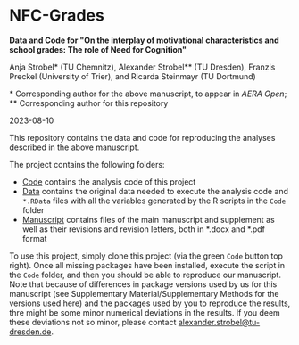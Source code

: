 # NFC-Grades

**Data and Code for "On the interplay of motivational characteristics and school grades: The role of Need for Cognition"**

Anja Strobel* (TU Chemnitz), Alexander Strobel** (TU Dresden), Franzis Preckel (University of Trier), and Ricarda Steinmayr (TU Dortmund)

\* Corresponding author for the above manuscript, to appear in *AERA Open*; 
\** Corresponding author for this repository

2023-08-10

This repository contains the data and code for reproducing the analyses described in the above manuscript. 

The project contains the following folders:

- [Code](Code) contains the analysis code of this project
- [Data](Data) contains the original data needed to execute the analysis code and `*.RData` files with all the variables generated by the R scripts in the `Code` folder
- [Manuscript](Manuscript) contains files of the main manuscript and supplement as well as their revisions and revision letters, both in *.docx and *.pdf format

To use this project, simply clone this project (via the green `Code` button top right). Once all missing packages have been installed, execute the script in the `Code` folder, and then you should be able to reproduce our manuscript. Note that because of differences in package versions used by us for this manuscript (see Supplementary Material/Supplementary Methods for the versions used here) and the packages used by you to reproduce the results, thre might be some minor numerical deviations in the results. If you deem these deviations not so minor, please contact [alexander.strobel@tu-dresden.de](alexander.strobel@tu-dresden.de).
